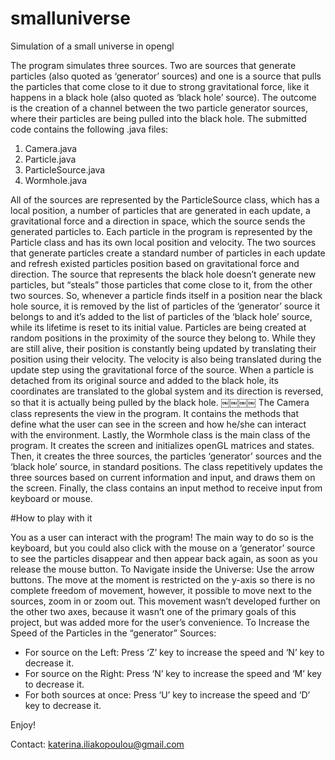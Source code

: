 # smalluniverse
Simulation of a small universe in opengl

The program simulates three sources. Two are sources that generate particles (also quoted as ‘generator’ sources) and one is a source that pulls the particles that come close to it due to strong gravitational force, like it happens in a black hole (also quoted as ‘black hole’ source). The outcome is the creation of a channel between the two particle generator sources, where their particles are being pulled into the black hole.
The submitted code contains the following .java files:

1. Camera.java
2. Particle.java
3. ParticleSource.java 
4. Wormhole.java

All of the sources are represented by the ParticleSource class, which has a local position, a number of particles that are generated in each update, a gravitational force and a direction in space, which the source sends the generated particles to. Each particle in the program is represented by the Particle class and has its own local position and velocity.
The two sources that generate particles create a standard number of particles in each update and refresh existed particles position based on gravitational force and direction. The source that represents the black hole doesn’t generate new particles, but “steals” those particles that come close to it, from the other two sources. So, whenever a particle finds itself in a position near the black hole source, it is removed by the list of particles of the ‘generator’ source it belongs to and it’s added to the list of particles of the ‘black hole’ source, while its lifetime is reset to its initial value.
Particles are being created at random positions in the proximity of the source they belong to. While they are still alive, their position is constantly being updated by translating their position using their velocity. The velocity is also being translated during the update step using the gravitational force of the source.
When a particle is detached from its original source and added to the black hole, its coordinates are translated to the global system and its direction is reversed, so that it is actually being pulled by the black hole.
￼￼￼￼
The Camera class represents the view in the program. It contains the methods that define what the user can see in the screen and how he/she can interact with the environment.
Lastly, the Wormhole class is the main class of the program. It creates the screen and initializes openGL matrices and states. Then, it creates the three sources, the particles ‘generator’ sources and the ‘black hole’ source, in standard positions. The class repetitively updates the three sources based on current information and input, and draws them on the screen. Finally, the class contains an input method to receive input from keyboard or mouse.

#How to play with it

You as a user can interact with the program! The main way to do so is the keyboard, but you could also click with the mouse on a ‘generator’ source to see the particles disappear and then appear back again, as soon as you release the mouse button.
To Navigate inside the Universe:
Use the arrow buttons. The move at the moment is restricted on the y-axis so there is no complete freedom of movement, however, it possible to move next to the sources, zoom in or zoom out. This movement wasn’t developed further on the other two axes, because it wasn’t one of the primary goals of this project, but was added more for the user’s convenience.
To Increase the Speed of the Particles in the “generator” Sources:
- For source on the Left: Press ‘Z’ key to increase the speed and ‘N’ key to decrease it.
- For source on the Right: Press ‘N’ key to increase the speed and ‘M’ key to decrease it.
- For both sources at once: Press ‘U’ key to increase the speed and ‘D’ key to decrease it.

Enjoy!


Contact: katerina.iliakopoulou@gmail.com
